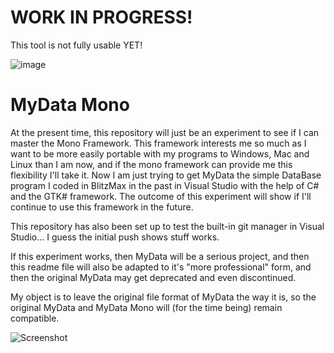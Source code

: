 # WORK IN PROGRESS!

This tool is not fully usable YET!

![image](https://user-images.githubusercontent.com/11202073/45264687-eb192380-b440-11e8-858d-79c9d5ac5420.png)

# MyData Mono

At the present time, this repository will just be an experiment to see if I can master the Mono Framework. This framework interests me so much as I want to be more easily portable with my programs to Windows, Mac and Linux than I am now, and if the mono framework can provide me this flexibility I'll take it.
Now I am just trying to get MyData the simple DataBase program I coded in BlitzMax in the past in Visual Studio with the help of C# and the GTK# framework. The outcome of this experiment will show if I'll continue to use this framework in the future.

This repository has also been set up to test the built-in git manager in Visual Studio... I guess the initial push shows stuff works.

If this experiment works, then MyData will be a serious project, and then this readme file will also be adapted to it's "more professional" form, and then the original MyData may get deprecated and even discontinued.


My object is to leave the original file format of MyData the way it is, so the original MyData and MyData Mono will (for the time being) remain compatible.



![Screenshot](https://user-images.githubusercontent.com/11202073/45313362-04989900-b52f-11e8-967b-e45e17b1563b.png)

